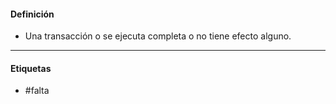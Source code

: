 #### Definición
- Una transacción o se ejecuta completa o no tiene efecto alguno.
***
#### Etiquetas
- #falta 
